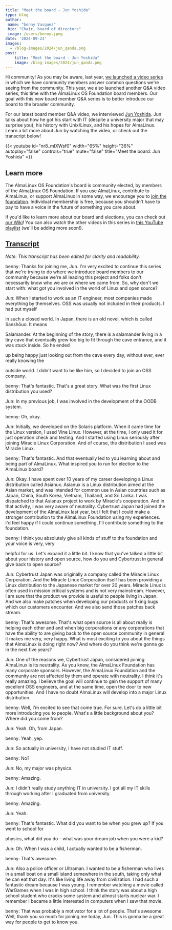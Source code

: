 ```yaml
---
title: "Meet the board - Jun Yoshida"
type: blog
author: 
 name: "benny Vasquez"
 bio: "Chair, board of directors"
 image: /users/benny.jpeg
date: '2024-09-23'
images:
  - /blog-images/2024/jun_qanda.png
post:
    title: "Meet the board - Jun Yoshida"
    image: /blog-images/2024/jun_qanda.png
---
```



Hi community! As you may be aware, last year, [we launched a video series](https://almalinux.org/blog/2024-01-16-video-contributions/) in which we have community members answer common questions we're seeing from the community. This year, we also launched another Q&A video series, this time with the AlmaLinux OS Foundation board members. Our goal with this new board member Q&A series is to better introduce our board to the broader community.

For our latest board member Q&A video, we interviewed [Jun Yoshida](https://www.linkedin.com/in/jun-yoshida-6b4b5a16/?originalSubdomain=jp). Jun talks about how he got his start with IT (despite a university major that may surprise you), his history with Unix/Linux, and his hopes for AlmaLinux. Learn a bit more about Jun by watching the video, or check out the transcript below!

{{< youtube id="nr8_mIXWsf0" width="65%" height="36%" autoplay="false" controls="true" mute="false" title="Meet the board: Jun Yoshida" >}}

## Learn more

The AlmaLinux OS Foundation's board is community elected, by members of the AlmaLinux OS Foundation. If you use AlmaLinux, contribute to AlmaLinux, or support AlmaLinux in some way, we encourage you to [join the foundation](/members/). Individual membership is free, because you shouldn't have to pay to have a voice in the future of something you care about. 

If you'd like to learn more about our board and elections, you can check out [our Wiki](https://wiki.almalinux.org/election2023.html)! You can also watch the other videos in this series in [this YouTube playlist](https://www.youtube.com/playlist?list=PLqKzWfm6zyluP2R_6MTPvYJt20bwitQZJ) (we'll be adding more soon!).

## <u>Transcript</u>

_Note: This transcript has been edited for clarity and readability._

benny: Thanks for joining me, Jun. I'm very excited to continue this series that we're trying to do where we introduce board members to our community because we're all leading this project and folks don't necessarily know who we are or where we came from. So, why don't we start with: what got you involved in the world of Linux and open source?

Jun: When I started to work as an IT engineer, most companies made everything by themselves. OSS was usually not included in their products. I had put myself

in such a closed world. In Japan, there is an old novel, which is called Sanshōuo. It means

Salamander. At the beginning of the story, there is a salamander living in a tiny cave that eventually grew too big to fit through the cave entrance, and it was stuck inside. So he ended

up being happy just looking out from the cave every day, without ever, ever really knowing the

outside world. I didn't want to be like him, so I decided to join an OSS company.

benny: That's fantastic. That's a great story. What was the first Linux distribution you used?

Jun: In my previous job, I was involved in the development of the OODB system.

benny: Oh, okay.

Jun: Initially, we developed on the Solaris platform. When it came time for the Linux version, I used Vine Linux. However, at the time, I only used it for just operation check and testing. And I started using Linux seriously after joining Miracle Linux Corporation. And of course, the distribution I used was Miracle Linux.

benny: That's fantastic. And that eventually led to you learning about and being part of AlmaLinux. What inspired you to run for election to the AlmaLinux board?

Jun: Okay. I have spent over 10 years of my career developing a Linux distribution called Asianux. Asianux is a Linux distribution aimed at the Asian market, and was intended for common use in Asian countries such as Japan, China, South Korea, Vietnam, Thailand, and Sri Lanka. I was dispatched to that Asianux project to work by Miracle's cooperation. And in that activity, I was very aware of neutrality. Cybertrust Japan had joined the development of the AlmaLinux last year, but I felt that I could make a stronger contribution to the AlmaLinux Foundation using my experiences. I'd feel happy if I could continue something, I'll contribute something to the foundation.

benny: I think you absolutely give all kinds of stuff to the foundation and your voice is very, very

helpful for us. Let's expand it a little bit. I know that you've talked a little bit about your history and open source, how do you and Cybertrust in general give back to open source?

Jun: Cybertrust Japan was originally a company called the Miracle Linux Corporation. And the Miracle Linux Corporation itself has been providing a Linux distribution to the Japanese market for over 20 years. Miracle Linux is often used in mission critical systems and is not very mainstream. However, I am sure that the product we provide is useful to people living in Japan. And we also make patches when developing our products or fixing bugs which our customers encounter. And we also send those patches back stream.

benny: That's awesome. That's what open source is all about really is helping each other and and when big corporations or any corporations that have the ability to are giving back to the open source community in general it makes me very, very happy. What is most exciting to you about the things that AlmaLinux is doing right now? And where do you think we're gonna go in the next five years?

Jun: One of the reasons we, Cybertrust Japan, considered joining AlmaLinux is its neutrality. As you know, the AlmaLinux Foundation has many corporate sponsors. However, the AlmaLinux Foundation and the community are not affected by them and operate with neutrality. I think it's really amazing. I believe the goal will continue to gain the support of many excellent OSS engineers, and at the same time, open the door to new opportunities. And I have no doubt AlmaLinux will develop into a major Linux distribution.

benny: Well, I'm excited to see that come true. For sure. Let's do a little bit more introducing you to people. What's a little background about you? Where did you come from?

Jun: Yeah. Oh, from Japan.

benny: Yeah, yep.

Jun: So actually in university, I have not studied IT stuff.

benny: No?

Jun: No, my major was physics.

benny: Amazing.

Jun: I didn't really study anything IT in university. I got all my IT skills through working after I graduated from university.

benny: Amazing.

Jun: Yeah.

benny: That's fantastic. What did you want to be when you grew up? If you went to school for

physics, what did you do - what was your dream job when you were a kid?

Jun: Oh. When I was a child, I actually wanted to be a fisherman.

benny: That's awesome.

Jun: Also a police officer or Ultraman. I wanted to be a fisherman who lives in a small boat on a small island somewhere in the south, taking only what he can eat that day. It's like living life away from civilization. I had such a fantastic dream because I was young. I remember watching a movie called WarGames when I was in high school. I think the story was about a high school student who cracks some system and almost starts nuclear war. I remember I became a little interested in computers when I saw that movie.

benny: That was probably a motivator for a lot of people. That's awesome. Well, thank you so much for joining me today, Jun. This is gonna be a great way for people to get to know you.
